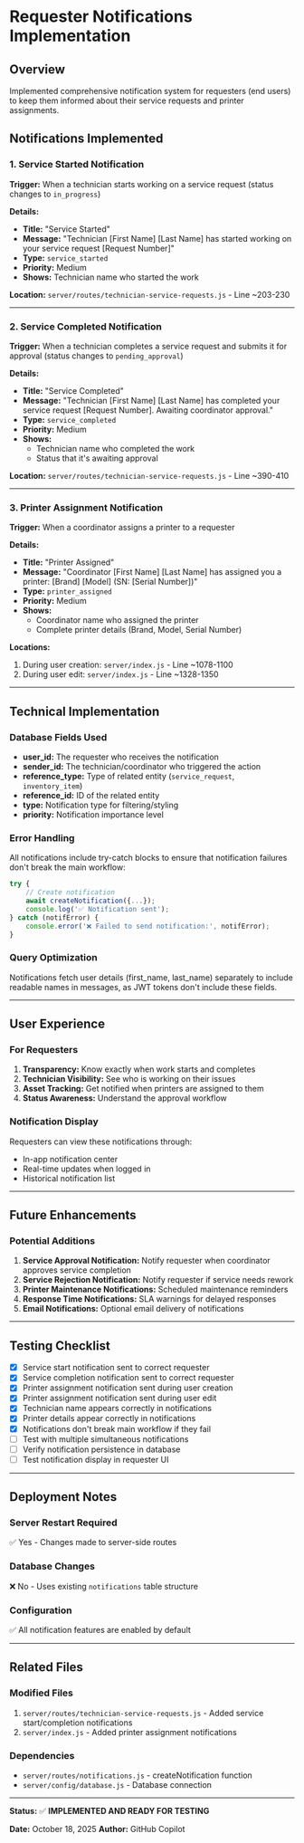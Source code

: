 # Requester Notifications Implementation

## Overview
Implemented comprehensive notification system for requesters (end users) to keep them informed about their service requests and printer assignments.

## Notifications Implemented

### 1. **Service Started Notification**
**Trigger:** When a technician starts working on a service request (status changes to `in_progress`)

**Details:**
- **Title:** "Service Started"
- **Message:** "Technician [First Name] [Last Name] has started working on your service request [Request Number]"
- **Type:** `service_started`
- **Priority:** Medium
- **Shows:** Technician name who started the work

**Location:** `server/routes/technician-service-requests.js` - Line ~203-230

---

### 2. **Service Completed Notification**
**Trigger:** When a technician completes a service request and submits it for approval (status changes to `pending_approval`)

**Details:**
- **Title:** "Service Completed"
- **Message:** "Technician [First Name] [Last Name] has completed your service request [Request Number]. Awaiting coordinator approval."
- **Type:** `service_completed`
- **Priority:** Medium
- **Shows:** 
  - Technician name who completed the work
  - Status that it's awaiting approval

**Location:** `server/routes/technician-service-requests.js` - Line ~390-410

---

### 3. **Printer Assignment Notification**
**Trigger:** When a coordinator assigns a printer to a requester

**Details:**
- **Title:** "Printer Assigned"
- **Message:** "Coordinator [First Name] [Last Name] has assigned you a printer: [Brand] [Model] (SN: [Serial Number])"
- **Type:** `printer_assigned`
- **Priority:** Medium
- **Shows:**
  - Coordinator name who assigned the printer
  - Complete printer details (Brand, Model, Serial Number)

**Locations:**
1. During user creation: `server/index.js` - Line ~1078-1100
2. During user edit: `server/index.js` - Line ~1328-1350

---

## Technical Implementation

### Database Fields Used
- **user_id:** The requester who receives the notification
- **sender_id:** The technician/coordinator who triggered the action
- **reference_type:** Type of related entity (`service_request`, `inventory_item`)
- **reference_id:** ID of the related entity
- **type:** Notification type for filtering/styling
- **priority:** Notification importance level

### Error Handling
All notifications include try-catch blocks to ensure that notification failures don't break the main workflow:
```javascript
try {
    // Create notification
    await createNotification({...});
    console.log('✅ Notification sent');
} catch (notifError) {
    console.error('❌ Failed to send notification:', notifError);
}
```

### Query Optimization
Notifications fetch user details (first_name, last_name) separately to include readable names in messages, as JWT tokens don't include these fields.

---

## User Experience

### For Requesters
1. **Transparency:** Know exactly when work starts and completes
2. **Technician Visibility:** See who is working on their issues
3. **Asset Tracking:** Get notified when printers are assigned to them
4. **Status Awareness:** Understand the approval workflow

### Notification Display
Requesters can view these notifications through:
- In-app notification center
- Real-time updates when logged in
- Historical notification list

---

## Future Enhancements

### Potential Additions
1. **Service Approval Notification:** Notify requester when coordinator approves service completion
2. **Service Rejection Notification:** Notify requester if service needs rework
3. **Printer Maintenance Notifications:** Scheduled maintenance reminders
4. **Response Time Notifications:** SLA warnings for delayed responses
5. **Email Notifications:** Optional email delivery of notifications

---

## Testing Checklist

- [x] Service start notification sent to correct requester
- [x] Service completion notification sent to correct requester
- [x] Printer assignment notification sent during user creation
- [x] Printer assignment notification sent during user edit
- [x] Technician name appears correctly in notifications
- [x] Printer details appear correctly in notifications
- [x] Notifications don't break main workflow if they fail
- [ ] Test with multiple simultaneous notifications
- [ ] Verify notification persistence in database
- [ ] Test notification display in requester UI

---

## Deployment Notes

### Server Restart Required
✅ Yes - Changes made to server-side routes

### Database Changes
❌ No - Uses existing `notifications` table structure

### Configuration
✅ All notification features are enabled by default

---

## Related Files

### Modified Files
1. `server/routes/technician-service-requests.js` - Added service start/completion notifications
2. `server/index.js` - Added printer assignment notifications

### Dependencies
- `server/routes/notifications.js` - createNotification function
- `server/config/database.js` - Database connection

---

**Status:** ✅ **IMPLEMENTED AND READY FOR TESTING**

**Date:** October 18, 2025
**Author:** GitHub Copilot
